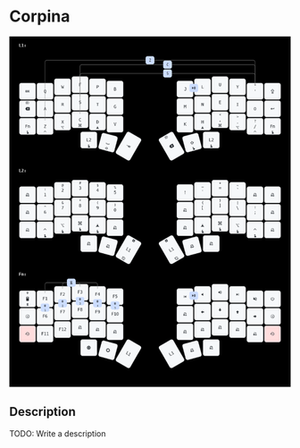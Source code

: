 # Corpina

<!-- ![Corpina](images/CurrentLayout.png) -->
<img src="images/my_keymap.png" alt="keymap layout" />

## Description
TODO: Write a description

